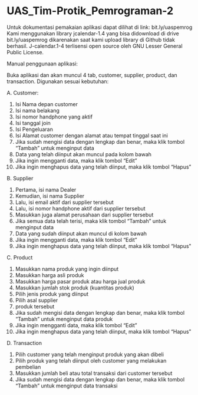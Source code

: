 # UAS_Tim-Protik_Pemrograman-2

Untuk dokumentasi pemakaian aplikasi dapat dilihat di link: bit.ly/uaspemrog
Kami menggunakan library jcalendar-1.4 yang bisa didownload di drive bit.ly/uaspemrog dikarenakan saat kami upload library di Github tidak berhasil. J-calendar.1-4 terlisensi open source oleh GNU Lesser General Public License. 

Manual penggunaan aplikasi:

Buka aplikasi dan akan muncul 4 tab, customer, supplier, product, dan transaction. Digunakan sesuai kebutuhan:

A. Customer:
1. Isi Nama depan customer
2. Isi nama belakang
3. Isi nomor handphone yang aktif
4. Isi tanggal join
5. Isi Pengeluaran
6. Isi Alamat customer dengan alamat atau tempat tinggal saat ini
7. Jika sudah mengisi data dengan lengkap dan benar, maka klik tombol “Tambah” untuk
menginput data
8. Data yang telah diinput akan muncul pada kolom bawah
9. Jika ingin mengganti data, maka klik tombol “Edit”
10. Jika ingin menghapus data yang telah diinput, maka klik tombol “Hapus”

B. Supplier
1. Pertama, isi nama Dealer
2. Kemudian, isi nama Supplier
3. Lalu, isi email aktif dari supplier tersebut
4. Lalu, isi nomor handphone aktif dari supplier tersebut
5. Masukkan juga alamat perusahaan dari supplier tersebut
6. Jika semua data telah terisi, maka klik tombol “Tambah” untuk menginput data
7. Data yang sudah diinput akan muncul di kolom bawah
8. Jika ingin mengganti data, maka klik tombol “Edit”
9. Jika ingin menghapus data yang telah diinput, maka klik tombol “Hapus"

C. Product
1. Masukkan nama produk yang ingin diinput
2. Masukkan harga asli produk
3. Masukkan harga pasar produk atau harga jual produk
4. Masukkan jumlah stok produk (kuantitas produk)
5. Pilih jenis produk yang diinput
6. Pilih asal supplier
7. produk tersebut
8. Jika sudah mengisi data dengan lengkap dan benar, maka klik tombol “Tambah”
untuk menginput data produk
9. Jika ingin mengganti data, maka klik tombol “Edit”
10. Jika ingin menghapus data yang telah diinput, maka klik tombol “Hapus”

D. Transaction
1. Pilih customer yang telah menginput produk yang akan dibeli
2. Pilih produk yang telah diinput oleh customer yang melakukan pembelian
3. Masukkan jumlah beli atau total transaksi dari customer tersebut
4. Jika sudah mengisi data dengan lengkap dan benar, maka klik tombol “Tambah” untuk
menginput data transaksi
